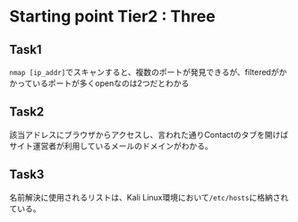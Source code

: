 # Starting point Tier2 : Three  

## Task1

`nmap [ip_addr]`でスキャンすると、複数のポートが発見できるが、filteredがかかっているポートが多くopenなのは2つだとわかる

## Task2

該当アドレスにブラウザからアクセスし、言われた通りContactのタブを開けばサイト運営者が利用しているメールのドメインがわかる。

## Task3

名前解決に使用されるリストは、Kali Linux環境において`/etc/hosts`に格納されている。

